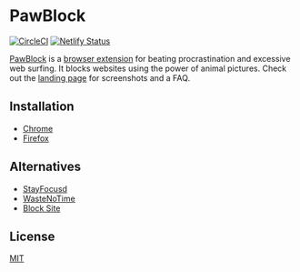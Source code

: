 # PawBlock 

[![CircleCI](https://circleci.com/gh/dguo/pawblock/tree/master.svg?style=svg)](https://circleci.com/gh/dguo/pawblock/tree/master) [![Netlify Status](https://api.netlify.com/api/v1/badges/07e5b357-76a0-4481-b896-0b240e9075bf/deploy-status)](https://app.netlify.com/sites/pawblock/deploys)

[PawBlock](https://www.pawblock.dannyguo.com) is a [browser
extension](https://en.wikipedia.org/wiki/Browser_extension) for beating
procrastination and excessive web surfing. It blocks websites using the power
of animal pictures. Check out the [landing page](https://www.pawblock.dannyguo.com)
for screenshots and a FAQ.

## Installation
* [Chrome](https://chrome.google.com/webstore/detail/pawblock/jngmmiaolbliepfphdnelgfcclpnkoja)
* [Firefox](https://addons.mozilla.org/en-US/firefox/addon/pawblock/)

## Alternatives
* [StayFocusd](https://chrome.google.com/webstore/detail/stayfocusd/laankejkbhbdhmipfmgcngdelahlfoji)
* [WasteNoTime](http://www.bumblebeesystems.com/wastenotime/)
* [Block Site](https://chrome.google.com/webstore/detail/block-site/eiimnmioipafcokbfikbljfdeojpcgbh)

## License
[MIT](https://github.com/dguo/pawblock/blob/master/LICENSE)

